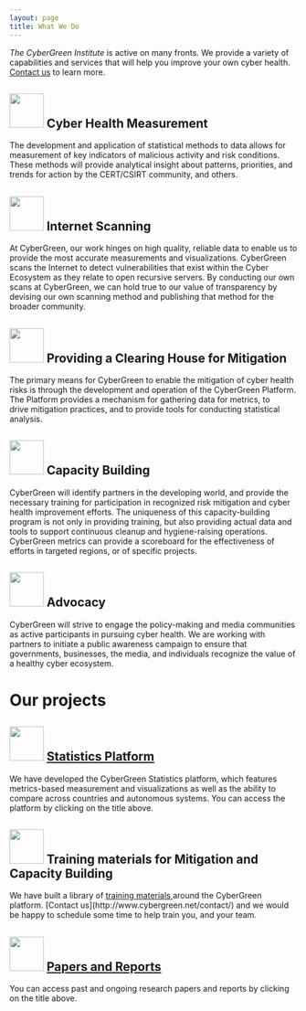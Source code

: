 ```yaml
---
layout: page
title: What We Do
---
```



*The CyberGreen Institute* is active on many fronts. We provide a variety of capabilities and services that will help you improve your own cyber health. [Contact us](http://www.cybergreen.net/contact/) to learn more.

<h2>
<img style="width:60px" src="{{site.media}}icon01.png"/>
Cyber Health Measurement
</h2>
The development and application of statistical methods to data allows for measurement of key indicators of malicious activity and risk conditions. These methods will provide analytical insight about patterns, priorities, and trends for action by the CERT/CSIRT community, and others.

<h2>
<img style="width:60px" src="{{site.media}}icon02.png"/>
Internet Scanning
</h2>
At CyberGreen, our work hinges on high quality, reliable data to enable us to provide the most accurate measurements and visualizations. CyberGreen scans the Internet to detect vulnerabilities that exist within the Cyber Ecosystem as they relate to open recursive servers. By conducting our own scans at CyberGreen, we can hold true to our value of transparency by devising our own scanning method and publishing that method for the broader community.

<h2>
<img style="width:60px" src="{{site.media}}icon03.png"/>
Providing a Clearing House for Mitigation
</h2>
The primary means for CyberGreen to enable the mitigation of cyber health risks is through the development and operation of the CyberGreen Platform. The Platform provides a mechanism for gathering data for metrics, to drive mitigation practices, and to provide tools for conducting statistical analysis.

<h2>
<img style="width:60px" src="{{site.media}}icon05.png"/>
Capacity Building
</h2>
CyberGreen will identify partners in the developing world, and provide the necessary training for participation in recognized risk mitigation and cyber health improvement efforts. The uniqueness of this capacity-building program is not only in providing training, but also providing actual data and tools to support continuous cleanup and hygiene-raising operations. CyberGreen metrics can provide a scoreboard for the effectiveness of efforts in targeted regions, or of specific projects.

<h2>
<img style="width:60px" src="{{site.media}}icon06.png"/>
Advocacy
</h2>
CyberGreen will strive to engage the policy-making and media communities as active participants in pursuing cyber health. We are working with partners to initiate a public awareness campaign to ensure that governments, businesses, the media, and individuals recognize the value of a healthy cyber ecosystem.



# Our projects

<h2>
<img style="width:60px" src="{{site.media}}icon17.png"/>
<a href="http://stats.cybergreen.net/" target="_blank">Statistics Platform</a>
</h2>
We have developed the CyberGreen Statistics platform, which features metrics-based measurement and visualizations as well as the ability to compare across countries and autonomous systems. You can access the platform by clicking on the title above.

<h2>
<img style="width:60px" src="{{site.media}}icon13.png"/>
 Training materials for Mitigation and Capacity Building
</h2>
We have built a library of <a href="http://www.cybergreen.net/mitigation/#capacity-building-materials"> training materials </a> around the CyberGreen platform. [Contact us](http://www.cybergreen.net/contact/) and we would be happy to schedule some time to help train you, and your team.

<h2>
<img style="width:60px" src="{{site.media}}icon11.png"/>
<a href="http://www.cybergreen.net/papers-reports" target="_blank">Papers and Reports</a>
</h2>
You can access past and ongoing research papers and reports by clicking on the title above.
